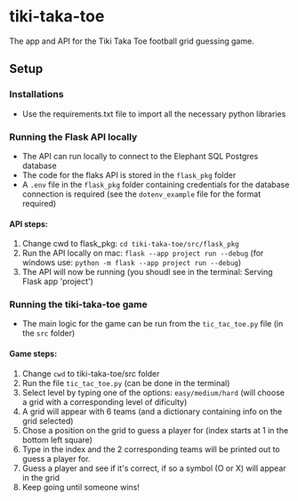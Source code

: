 # tiki-taka-toe

The app and API for the Tiki Taka Toe football grid guessing game. 

## Setup 

### Installations

- Use the requirements.txt file to import all the necessary python libraries

### Running the Flask API locally

- The API can run locally to connect to the Elephant SQL Postgres database
- The code for the flaks API is stored in the `flask_pkg` folder
- A `.env` file in the `flask_pkg` folder containing credentials for the database connection is required (see the `dotenv_example` file for the format required)

#### API steps:

1. Change cwd to flask_pkg: `cd tiki-taka-toe/src/flask_pkg`
2. Run the API locally on mac: `flask --app project run --debug` (for windows use: `python -m flask --app project run --debug`)
3. The API will now be running (you shoudl see in the terminal: Serving Flask app 'project')

### Running the tiki-taka-toe game

- The main logic for the game can be run from the `tic_tac_toe.py` file (in the `src` folder)

#### Game steps:

1. Change `cwd` to tiki-taka-toe/src folder
2. Run the file `tic_tac_toe.py` (can be done in the terminal)
3. Select level by typing one of the options: `easy/medium/hard` (will choose a grid with a corresponding level of dificulty)
4. A grid will appear with 6 teams (and a dictionary containing info on the grid selected)
5. Chose a position on the grid to guess a player for (index starts at 1 in the bottom left square)
6. Type in the index and the 2 corresponding teams will be printed out to guess a player for.
7. Guess a player and see if it's correct, if so a symbol (O or X) will appear in the grid
8. Keep going until someone wins!
